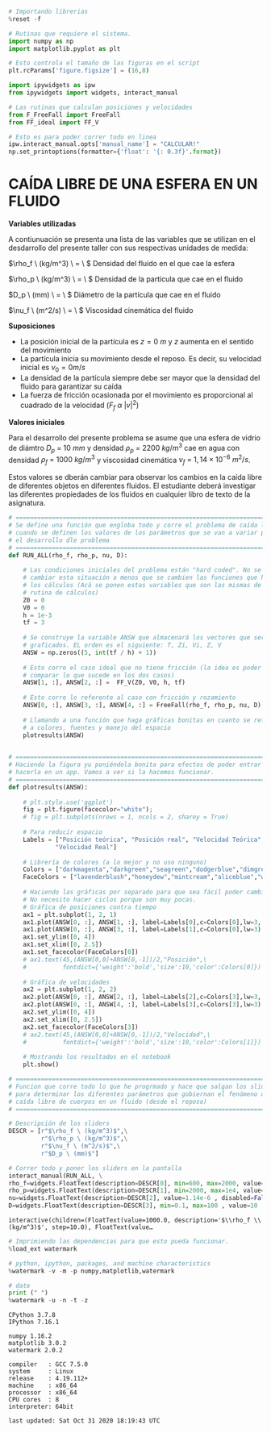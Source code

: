 ```python
# Importando librerias 
%reset -f

# Rutinas que requiere el sistema. 
import numpy as np
import matplotlib.pyplot as plt

# Esto controla el tamaño de las figuras en el script 
plt.rcParams['figure.figsize'] = (16,8)

import ipywidgets as ipw
from ipywidgets import widgets, interact_manual

# Las rutinas que calculan posiciones y velocidades
from F_FreeFall import FreeFall
from FF_ideal import FF_V

# Esto es para poder correr todo en linea
ipw.interact_manual.opts['manual_name'] = "CALCULAR!"
np.set_printoptions(formatter={'float': '{: 0.3f}'.format})
```

# **CAÍDA LIBRE DE UNA ESFERA EN UN FLUIDO**




**Variables utilizadas**

A contiunuación se presenta una lista de las variables que se utilizan en el desdarrollo del presente taller con sus respectivas unidades de medida:

$\rho_f \ (kg/m^3) \ = \ $ Densidad del fluido en el que cae la esfera 

$\rho_p \ (kg/m^3) \ = \ $ Densidad de la partícula que cae en el fluido

$D_p \ (mm) \ = \ $ Diámetro de la partícula que cae en el fluido

$\nu_f \ (m^2/s) \ = \ $ Viscosidad cinemática del fluido 

**Suposiciones**

* La posición inicial de la partícula es $z = 0 \ m$ y $z$ aumenta en el sentido del movimiento
* La partícula inicia su movimiento desde el reposo. Es decir, su velocidad inicial es $v_0 = 0 m/s$
* La densidad de la partícula siempre debe ser mayor que la densidad del fluido para garantizar su caída
* La fuerza de fricción ocasionada por el movimiento es proporcional al cuadrado de la velocidad $(F_f \ \alpha \  \lvert v \rvert ^2)$

**Valores iniciales**

Para el desarrollo del presente problema se asume que una esfera de vidrio de diámtro $D_p \ = \ 10 \ mm$ y densidad $\rho_p \ = \ 2200 \ kg/m^3$ cae en agua con densidad $\rho_f \ = \ 1000 \ kg/m^3$ y viscosidad cinemática $\nu_f \ = \ 1,14 \times 10^{-6} \ m^2/s$.

Estos valores se dberán cambiar para observar los cambios en la caída libre de diferentes objetos en diferentes fluidos. El estudiante deberá investigar las diferentes propiedades de los fluidos en cualquier libro de texto de la asignatura. 


```python
# ===========================================================================
# Se define una función que engloba todo y corre el problema de caída libre 
# cuando se definen los valores de los parámetros que se van a variar para
# el desarrollo dle problema
# ===========================================================================
def RUN_ALL(rho_f, rho_p, nu, D):
    
    # Las condiciones iniciales del problema están "hard coded". No se puede
    # cambiar esta situación a menos que se cambien las funciones que hacen 
    # los cálculos (Acá se ponen estas variables que son las mismas de la 
    # rutina de cálculos)
    Z0 = 0
    V0 = 0
    h = 1e-3
    tf = 3
    
    # Se construye la variable ANSW que almacenará los vectores que serán 
    # graficados. EL orden es el siguiente: T, Zi, Vi, Z, V
    ANSW = np.zeros((5, int(tf / h) + 1))
    
    # Esto corre el caso ideal que no tiene fricción (la idea es poder 
    # comparar lo que sucede en los dos casos)
    ANSW[1, :], ANSW[2, :] =  FF_V(Z0, V0, h, tf)
    
    # Esto corre lo referente al caso con fricción y rozamiento
    ANSW[0, :], ANSW[3, :], ANSW[4, :] = FreeFall(rho_f, rho_p, nu, D)
    
    # Llamando a una función que haga gráficas bonitas en cuanto se refiere
    # a colores, fuentes y manejo del espacio
    plotresults(ANSW)
    
```


```python
# ===========================================================================
# Haciendo la figura yu poniéndola bonita para efectos de poder entrar a 
# hacerla en un app. Vamos a ver si la hacemos funcionar. 
# ===========================================================================
def plotresults(ANSW):
    
    # plt.style.use('ggplot')
    fig = plt.figure(facecolor="white");
    # fig = plt.subplots(nrows = 1, ncols = 2, sharey = True)
        
    # Para reducir espacio
    Labels = ["Posición teórica", "Posición real", "Velocidad Teórica", 
             "Velocidad Real"]
    
    # Librería de colores (a lo mejor y no uso ninguno)
    Colors = ["darkmagenta","darkgreen","seagreen","dodgerblue","dimgrey"]
    FaceColors = ["lavenderblush","honeydew","mintcream","aliceblue","whitesmoke"]
    
    # Haciendo las gráficas por separado para que sea fácil poder cambiar
    # No necesito hacer ciclos porque son muy pocas. 
    # Gráfica de posiciones contra tiempo
    ax1 = plt.subplot(1, 2, 1)
    ax1.plot(ANSW[0, :], ANSW[1, :], label=Labels[0],c=Colors[0],lw=3, linestyle=':')
    ax1.plot(ANSW[0, :], ANSW[3, :], label=Labels[1],c=Colors[0],lw=3)
    ax1.set_ylim([0, 4])
    ax1.set_xlim([0, 2.5])
    ax1.set_facecolor(FaceColors[0])
    # ax1.text(45,(ANSW[0,0]+ANSW[0,-1])/2,"Posición",\
    #          fontdict={'weight':'bold','size':10,'color':Colors[0]})
    
    # Gráfica de velocidades
    ax2 = plt.subplot(1, 2, 2)
    ax2.plot(ANSW[0, :], ANSW[2, :], label=Labels[2],c=Colors[3],lw=3, linestyle=':')
    ax2.plot(ANSW[0, :], ANSW[4, :], label=Labels[3],c=Colors[3],lw=3)
    ax2.set_ylim([0, 4])
    ax2.set_xlim([0, 2.5])
    ax2.set_facecolor(FaceColors[3])
    # ax2.text(45,(ANSW[0,0]+ANSW[0,-1])/2,"Velocidad",\
    #          fontdict={'weight':'bold','size':10,'color':Colors[1]})
    
    # Mostrando los resultados en el notebook
    plt.show()
```


```python
# ===========================================================================
# Funcion que corre todo lo que he progrmado y hace que salgan los sliders 
# para determinar los diferentes parámetros que gobiernan el fenómeno de la 
# caída libre de cuerpos en un fluido (desde el reposo)
# ===========================================================================

# Descripción de los sliders 
DESCR = [r"$\rho_f \ (kg/m^3)$",\
         r"$\rho_p \ (kg/m^3)$",\
         r"$\nu_f \ (m^2/s)$",\
         r"$D_p \ (mm)$"]

# Correr todo y poner los sliders en la pantalla
interact_manual(RUN_ALL, \
rho_f=widgets.FloatText(description=DESCR[0], min=600, max=2000, value=1000 , step=10, readout_format='.1f'),\
rho_p=widgets.FloatText(description=DESCR[1], min=2000, max=1e4, value=2200 , step=10, readout_format='.1f'),\
nu=widgets.FloatText(description=DESCR[2], value=1.14e-6 , disabled=False, readout_format='E'),\
D=widgets.FloatText(description=DESCR[3], min=0.1, max=100 , value=10   , step=.1, readout_format='.1f'));
```


    interactive(children=(FloatText(value=1000.0, description='$\\rho_f \\ (kg/m^3)$', step=10.0), FloatText(value…



```python
# Imprimiendo las dependencias para que esto pueda funcionar. 
%load_ext watermark

# python, ipython, packages, and machine characteristics
%watermark -v -m -p numpy,matplotlib,watermark 

# date
print (" ")
%watermark -u -n -t -z
```

    CPython 3.7.8
    IPython 7.16.1
    
    numpy 1.16.2
    matplotlib 3.0.2
    watermark 2.0.2
    
    compiler   : GCC 7.5.0
    system     : Linux
    release    : 4.19.112+
    machine    : x86_64
    processor  : x86_64
    CPU cores  : 8
    interpreter: 64bit
     
    last updated: Sat Oct 31 2020 18:19:43 UTC

